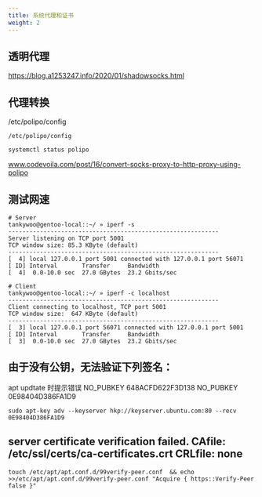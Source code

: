 ```yaml
---
title: 系统代理和证书
weight: 2
---
```


## 透明代理

https://blog.a1253247.info/2020/01/shadowsocks.html

## 代理转换

/etc/polipo/config

```shell
/etc/polipo/config

systemctl status polipo
```

www.codevoila.com/post/16/convert-socks-proxy-to-http-proxy-using-polipo

## 测试网速

```shell
# Server
tankywoo@gentoo-local::~/ » iperf -s
------------------------------------------------------------
Server listening on TCP port 5001
TCP window size: 85.3 KByte (default)
------------------------------------------------------------
[  4] local 127.0.0.1 port 5001 connected with 127.0.0.1 port 56071
[ ID] Interval       Transfer     Bandwidth
[  4]  0.0-10.0 sec  27.0 GBytes  23.2 Gbits/sec

# Client
tankywoo@gentoo-local::~/ » iperf -c localhost
------------------------------------------------------------
Client connecting to localhost, TCP port 5001
TCP window size:  647 KByte (default)
------------------------------------------------------------
[  3] local 127.0.0.1 port 56071 connected with 127.0.0.1 port 5001
[ ID] Interval       Transfer     Bandwidth
[  3]  0.0-10.0 sec  27.0 GBytes  23.2 Gbits/sec
```

## 由于没有公钥，无法验证下列签名：

apt updtate 时提示错误 NO_PUBKEY 648ACFD622F3D138 NO_PUBKEY 0E98404D386FA1D9

```shell
sudo apt-key adv --keyserver hkp://keyserver.ubuntu.com:80 --recv  0E98404D386FA1D9
```



## server certificate verification failed. CAfile: /etc/ssl/certs/ca-certificates.crt CRLfile: none

```shell
touch /etc/apt/apt.conf.d/99verify-peer.conf  && echo >>/etc/apt/apt.conf.d/99verify-peer.conf "Acquire { https::Verify-Peer false }"
```
